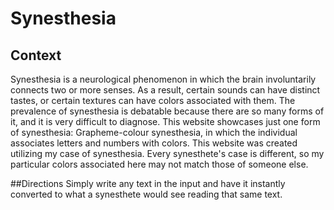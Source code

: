 # Synesthesia

## Context
Synesthesia is a neurological phenomenon in which the brain involuntarily connects two or more senses. As a result, certain sounds can have distinct tastes, or certain textures can have colors associated with them.
The prevalence of synesthesia is debatable because there are so many forms of it, and it is very difficult to diagnose.
This website showcases just one form of synesthesia: Grapheme-colour synesthesia, in which the individual associates letters and numbers with colors. This website was created utilizing my case of synesthesia.
Every synesthete's case is different, so my particular colors associated here may not match those of someone else.  

##Directions
Simply write any text in the input and have it instantly converted to what a synesthete would see reading that same text.
